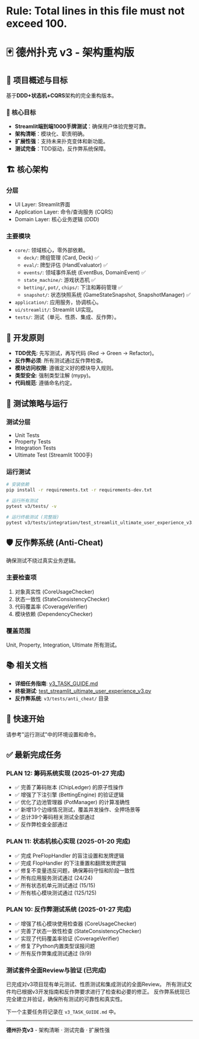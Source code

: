 # Rule: Total lines in this file must not exceed 100.

# 🃏 德州扑克 v3 - 架构重构版

## 📖 项目概述与目标

基于**DDD+状态机+CQRS**架构的完全重构版本。

### 🎯 核心目标
- **Streamlit端到端1000手牌测试**：确保用户体验完整可靠。
- **架构清晰**：模块化、职责明确。
- **扩展性强**：支持未来扑克变体和新功能。
- **测试完备**：TDD驱动，反作弊系统保障。

## 🏗️ 核心架构

### 分层
- UI Layer: Streamlit界面
- Application Layer: 命令/查询服务 (CQRS)
- Domain Layer: 核心业务逻辑 (DDD)

### 主要模块
- `core/`: 领域核心，零外部依赖。
  - `deck/`: 牌组管理 (Card, Deck) ✅
  - `eval/`: 牌型评估 (HandEvaluator) ✅
  - `events/`: 领域事件系统 (EventBus, DomainEvent) ✅
  - `state_machine/`: 游戏状态机 ✅
  - `betting/`, `pot/`, `chips/`: 下注和筹码管理 ✅
  - `snapshot/`: 状态快照系统 (GameStateSnapshot, SnapshotManager) ✅
- `application/`: 应用服务，协调核心。
- `ui/streamlit/`: Streamlit UI实现。
- `tests/`: 测试（单元、性质、集成、反作弊）。

## 📏 开发原则

- **TDD优先**: 先写测试，再写代码 (Red → Green → Refactor)。
- **反作弊必须**: 所有测试通过反作弊检查。
- **模块访问权限**: 遵循定义好的模块导入规则。
- **类型安全**: 强制类型注解 (mypy)。
- **代码规范**: 遵循命名约定。

## 🧪 测试策略与运行

### 测试分层
- Unit Tests
- Property Tests
- Integration Tests
- Ultimate Test (Streamlit 1000手)

### 运行测试
```bash
# 安装依赖
pip install -r requirements.txt -r requirements-dev.txt

# 运行所有测试
pytest v3/tests/ -v

# 运行终极测试 (完整版)
pytest v3/tests/integration/test_streamlit_ultimate_user_experience_v3.py::test_full -v
```

## 🛡️ 反作弊系统 (Anti-Cheat)

确保测试不绕过真实业务逻辑。

### 主要检查项
1. 对象真实性 (CoreUsageChecker)
2. 状态一致性 (StateConsistencyChecker)
3. 代码覆盖率 (CoverageVerifier)
4. 模块依赖 (DependencyChecker)

### 覆盖范围
Unit, Property, Integration, Ultimate 所有测试。

## 📚 相关文档

- **详细任务指南**: [v3_TASK_GUIDE.md](v3_TASK_GUIDE.md)
- **终极测试**: [test_streamlit_ultimate_user_experience_v3.py](mdc:v3/tests/integration/test_streamlit_ultimate_user_experience_v3.py)
- **反作弊系统**: `v3/tests/anti_cheat/` 目录

## 🚀 快速开始

请参考"运行测试"中的环境设置和命令。

## ✅ 最新完成任务

### PLAN 12: 筹码系统实现 (2025-01-27 完成)
- ✅ 完善了筹码账本 (ChipLedger) 的原子性操作
- ✅ 增强了下注引擎 (BettingEngine) 的验证逻辑
- ✅ 优化了边池管理器 (PotManager) 的计算准确性
- ✅ 新增13个边缘情况测试，覆盖并发操作、全押场景等
- ✅ 总计39个筹码相关测试全部通过
- ✅ 反作弊检查全部通过

### PLAN 11: 状态机核心实现 (2025-01-20 完成)
- ✅ 完成 PreFlopHandler 的盲注设置和发牌逻辑
- ✅ 完成 FlopHandler 的下注重置和翻牌发牌逻辑
- ✅ 修复不变量违反问题，确保筹码守恒和阶段一致性
- ✅ 所有应用服务测试通过 (24/24)
- ✅ 所有状态机单元测试通过 (15/15)
- ✅ 所有核心模块测试通过 (125/125)

### PLAN 10: 反作弊测试系统 (2025-01-27 完成)
- ✅ 增强了核心模块使用检查器 (CoreUsageChecker)
- ✅ 完善了状态一致性检查 (StateConsistencyChecker)  
- ✅ 实现了代码覆盖率验证 (CoverageVerifier)
- ✅ 修复了Python内置类型误报问题
- ✅ 所有反作弊集成测试通过 (9/9)

### 测试套件全面Review与验证 (已完成)
已完成对v3项目现有单元测试、性质测试和集成测试的全面Review。
所有测试文件均已根据v3开发指南和反作弊要求进行了检查和必要的修正。
反作弊系统现已完全建立并验证，确保所有测试的可靠性和真实性。

下一个主要任务将记录在 `v3_TASK_GUIDE.md` 中。

---

**德州扑克v3** - 架构清晰 · 测试完备 · 扩展性强 